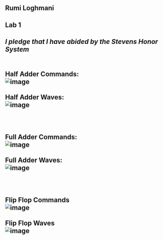 **Rumi Loghmani**
---
**Lab 1**
---
_I pledge that I have abided by the Stevens Honor System_
---
<br>**Half Adder Commands:** <br>
![image](https://github.com/rumilog/CPE-322/assets/102829545/b18ee7fd-2bba-4b2c-8dbb-b87dc2109bbe) <br><br>
**Half Adder Waves:** <br>
![image](https://github.com/rumilog/CPE-322/assets/102829545/7464b294-307c-4c85-8b16-a8427a45d0a7) <br><br>
---
<br>**Full Adder Commands:** <br>
![image](https://github.com/rumilog/CPE-322/assets/102829545/6d705d7d-80e5-44be-b3a8-dd57c2622c62) <br><br>
**Full Adder Waves:**<br>
![image](https://github.com/rumilog/CPE-322/assets/102829545/5199a641-2282-49d3-981b-5e831264a668) <br><br>
---
<br>**Flip Flop Commands**<br>
![image](https://github.com/rumilog/CPE-322/assets/102829545/76a4d928-f4d1-4968-9b0b-e0ef2288b03d)<br><br>
**Flip Flop Waves**<br>
![image](https://github.com/rumilog/CPE-322/assets/102829545/eba24695-9f78-4edc-9c79-68b4f7f0328b)<br><br>
---

